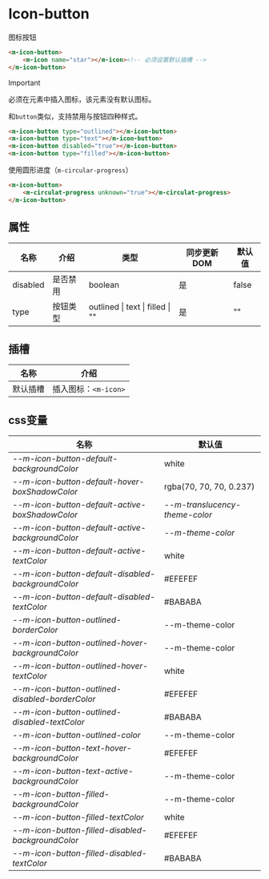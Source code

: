 # Icon-button

图标按钮

```html
<m-icon-button>
	<m-icon name="star"></m-icon><!-- 必须设置默认插槽 -->
</m-icon-button>
```

> [!IMPORTANT]
>
> 必须在元素中插入图标，该元素没有默认图标。

和`button`类似，支持禁用与按钮四种样式。

```html
<m-icon-button type="outlined"></m-icon-button>
<m-icon-button type="text"></m-icon-button>
<m-icon-button disabled="true"></m-icon-button>
<m-icon-button type="filled"></m-icon-button>
```

使用圆形进度（`m-circular-progress`）

```html
<m-icon-button>
	<m-circulat-progress unknown="true"></m-circulat-progress>
</m-icon-button>
```

## 属性

| 名称     | 介绍     | 类型                             | 同步更新DOM | 默认值 |
| -------- | -------- | -------------------------------- | ----------- | ------ |
| disabled | 是否禁用 | boolean                          | 是          | false  |
| type     | 按钮类型 | outlined \| text \| filled \| "" | 是          | ""     |

## 插槽

| 名称     | 介绍                 |
| -------- | -------------------- |
| 默认插槽 | 插入图标：`<m-icon>` |

## css变量

| 名称                                               | 默认值                         |
| -------------------------------------------------- | ------------------------------ |
| *--m-icon-button-default-backgroundColor*          | white                          |
| *--m-icon-button-default-hover-boxShadowColor*     | rgba(70, 70, 70, 0.237)        |
| *--m-icon-button-default-active-boxShadowColor*    | *--m-translucency-theme-color* |
| *--m-icon-button-default-active-backgroundColor*   | *--m-theme-color*              |
| *--m-icon-button-default-active-textColor*         | white                          |
| *--m-icon-button-default-disabled-backgroundColor* | #EFEFEF                        |
| *--m-icon-button-default-disabled-textColor*       | #BABABA                        |
| *--m-icon-button-outlined-borderColor*             | --m-theme-color                |
| *--m-icon-button-outlined-hover-backgroundColor*   | --m-theme-color                |
| *--m-icon-button-outlined-hover-textColor*         | white                          |
| *--m-icon-button-outlined-disabled-borderColor*    | #EFEFEF                        |
| *--m-icon-button-outlined-disabled-textColor*      | #BABABA                        |
| *--m-icon-button-outlined-color*                   | --m-theme-color                |
| *--m-icon-button-text-hover-backgroundColor*       | #EFEFEF                        |
| *--m-icon-button-text-active-backgroundColor*      | --m-theme-color                |
| *--m-icon-button-filled-backgroundColor*           | --m-theme-color                |
| *--m-icon-button-filled-textColor*                 | white                          |
| *--m-icon-button-filled-disabled-backgroundColor*  | #EFEFEF                        |
| *--m-icon-button-filled-disabled-textColor*        | #BABABA                        |

